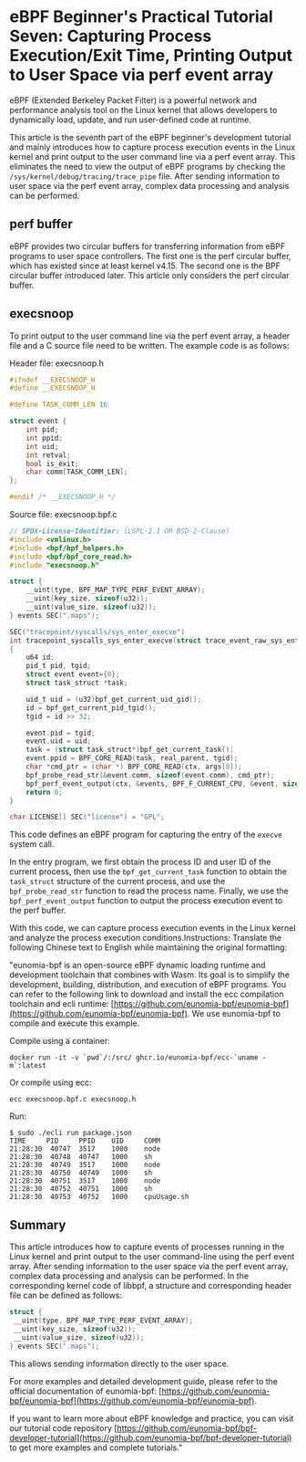 # eBPF Beginner's Practical Tutorial Seven: Capturing Process Execution/Exit Time, Printing Output to User Space via perf event array

eBPF (Extended Berkeley Packet Filter) is a powerful network and performance analysis tool on the Linux kernel that allows developers to dynamically load, update, and run user-defined code at runtime.

This article is the seventh part of the eBPF beginner's development tutorial and mainly introduces how to capture process execution events in the Linux kernel and print output to the user command line via a perf event array. This eliminates the need to view the output of eBPF programs by checking the `/sys/kernel/debug/tracing/trace_pipe` file. After sending information to user space via the perf event array, complex data processing and analysis can be performed.

## perf buffer

eBPF provides two circular buffers for transferring information from eBPF programs to user space controllers. The first one is the perf circular buffer, which has existed since at least kernel v4.15. The second one is the BPF circular buffer introduced later. This article only considers the perf circular buffer.

## execsnoop

To print output to the user command line via the perf event array, a header file and a C source file need to be written. The example code is as follows:

Header file: execsnoop.h

```c
#ifndef __EXECSNOOP_H
#define __EXECSNOOP_H

#define TASK_COMM_LEN 16

struct event {
    int pid;
    int ppid;
    int uid;
    int retval;
    bool is_exit;
    char comm[TASK_COMM_LEN];
};

#endif /* __EXECSNOOP_H */
```

Source file: execsnoop.bpf.c

```c
// SPDX-License-Identifier: (LGPL-2.1 OR BSD-2-Clause)
#include <vmlinux.h>
#include <bpf/bpf_helpers.h>
#include <bpf/bpf_core_read.h>
#include "execsnoop.h"

struct {
    __uint(type, BPF_MAP_TYPE_PERF_EVENT_ARRAY);
    __uint(key_size, sizeof(u32));
    __uint(value_size, sizeof(u32));
} events SEC(".maps");

SEC("tracepoint/syscalls/sys_enter_execve")
int tracepoint_syscalls_sys_enter_execve(struct trace_event_raw_sys_enter* ctx)
{
    u64 id;
    pid_t pid, tgid;
    struct event event={0};
    struct task_struct *task;

    uid_t uid = (u32)bpf_get_current_uid_gid();
    id = bpf_get_current_pid_tgid();
    tgid = id >> 32;

    event.pid = tgid;
    event.uid = uid;
    task = (struct task_struct*)bpf_get_current_task();
    event.ppid = BPF_CORE_READ(task, real_parent, tgid);
    char *cmd_ptr = (char *) BPF_CORE_READ(ctx, args[0]);
    bpf_probe_read_str(&event.comm, sizeof(event.comm), cmd_ptr);
    bpf_perf_event_output(ctx, &events, BPF_F_CURRENT_CPU, &event, sizeof(event));
    return 0;
}

char LICENSE[] SEC("license") = "GPL";
```

This code defines an eBPF program for capturing the entry of the `execve` system call.

In the entry program, we first obtain the process ID and user ID of the current process, then use the `bpf_get_current_task` function to obtain the `task_struct` structure of the current process, and use the `bpf_probe_read_str` function to read the process name. Finally, we use the `bpf_perf_event_output` function to output the process execution event to the perf buffer.

With this code, we can capture process execution events in the Linux kernel and analyze the process execution conditions.Instructions: Translate the following Chinese text to English while maintaining the original formatting:

"eunomia-bpf is an open-source eBPF dynamic loading runtime and development toolchain that combines with Wasm. Its goal is to simplify the development, building, distribution, and execution of eBPF programs. You can refer to the following link to download and install the ecc compilation toolchain and ecli runtime: [https://github.com/eunomia-bpf/eunomia-bpf](https://github.com/eunomia-bpf/eunomia-bpf). We use eunomia-bpf to compile and execute this example.

Compile using a container:

```shell
docker run -it -v `pwd`/:/src/ ghcr.io/eunomia-bpf/ecc-`uname -m`:latest
```

Or compile using ecc:

```shell
ecc execsnoop.bpf.c execsnoop.h
```

Run:

```console
$ sudo ./ecli run package.json 
TIME     PID     PPID    UID     COMM    
21:28:30  40747  3517    1000    node
21:28:30  40748  40747   1000    sh
21:28:30  40749  3517    1000    node
21:28:30  40750  40749   1000    sh
21:28:30  40751  3517    1000    node
21:28:30  40752  40751   1000    sh
21:28:30  40753  40752   1000    cpuUsage.sh
```

## Summary

This article introduces how to capture events of processes running in the Linux kernel and print output to the user command-line using the perf event array. After sending information to the user space via the perf event array, complex data processing and analysis can be performed. In the corresponding kernel code of libbpf, a structure and corresponding header file can be defined as follows:

```c
struct {
 __uint(type, BPF_MAP_TYPE_PERF_EVENT_ARRAY);
 __uint(key_size, sizeof(u32));
 __uint(value_size, sizeof(u32));
} events SEC(".maps");
```

This allows sending information directly to the user space.

For more examples and detailed development guide, please refer to the official documentation of eunomia-bpf: [https://github.com/eunomia-bpf/eunomia-bpf](https://github.com/eunomia-bpf/eunomia-bpf).

If you want to learn more about eBPF knowledge and practice, you can visit our tutorial code repository [https://github.com/eunomia-bpf/bpf-developer-tutorial](https://github.com/eunomia-bpf/bpf-developer-tutorial) to get more examples and complete tutorials."
